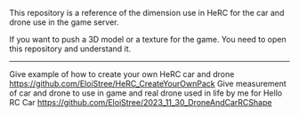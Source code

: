 This repository is a reference of the dimension use in HeRC for the car and drone use in the game server.

If you want to push a 3D model or a texture for the game.
You need to open this repository and understand it.


---------------
Give example of how to create your own HeRC car and drone https://github.com/EloiStree/HeRC_CreateYourOwnPack
Give measurement of car and drone to use in game and real drone used in life by me for Hello RC Car https://github.com/EloiStree/2023_11_30_DroneAndCarRCShape